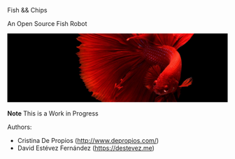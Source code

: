 Fish && Chips

An Open Source Fish Robot

![banner](doc/img/betta.jpg)


**Note** This is a Work in Progress

Authors:
* Cristina De Propios (http://www.depropios.com/)
* David Estévez Fernández (https://destevez.me)


